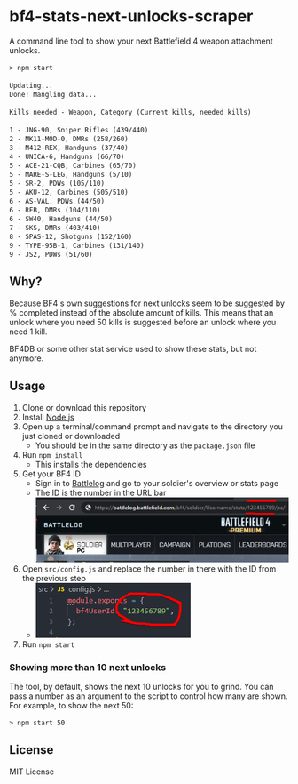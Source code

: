 # bf4-stats-next-unlocks-scraper

A command line tool to show your next Battlefield 4 weapon attachment unlocks.

```
> npm start

Updating...
Done! Mangling data...

Kills needed - Weapon, Category (Current kills, needed kills)

1 - JNG-90, Sniper Rifles (439/440)
2 - MK11-MOD-0, DMRs (258/260)
3 - M412-REX, Handguns (37/40)
4 - UNICA-6, Handguns (66/70)
5 - ACE-21-CQB, Carbines (65/70)
5 - MARE-S-LEG, Handguns (5/10)
5 - SR-2, PDWs (105/110)
5 - AKU-12, Carbines (505/510)
6 - AS-VAL, PDWs (44/50)
6 - RFB, DMRs (104/110)
6 - SW40, Handguns (44/50)
7 - SKS, DMRs (403/410)
8 - SPAS-12, Shotguns (152/160)
9 - TYPE-95B-1, Carbines (131/140)
9 - JS2, PDWs (51/60)
```

## Why?

Because BF4's own suggestions for next unlocks seem to be suggested by % completed instead of the absolute amount of kills. This means that an unlock where you need 50 kills is suggested before an unlock where you need 1 kill.

BF4DB or some other stat service used to show these stats, but not anymore.

## Usage

1. Clone or download this repository
2. Install [Node.js](https://nodejs.org/en/)
3. Open up a terminal/command prompt and navigate to the directory you just cloned or downloaded
    * You should be in the same directory as the `package.json` file
4. Run `npm install`
    * This installs the dependencies
5. Get your BF4 ID
    * Sign in to [Battlelog](https://battlelog.battlefield.com/bf4/) and go to your soldier's overview or stats page
    * The ID is the number in the URL bar
      ![](https://github.com/cxcorp/bf4-stats-next-unlocks-scraper/raw/master/battlelog_uid.png)
6. Open `src/config.js` and replace the number in there with the ID from the previous step
    * ![](https://github.com/cxcorp/bf4-stats-next-unlocks-scraper/raw/master/tool_id_file.png)
7. Run `npm start`

### Showing more than 10 next unlocks

The tool, by default, shows the next 10 unlocks for you to grind. You can pass a number as an argument to the script to control how many are shown. For example, to show the next 50:

```
> npm start 50
```

## License
MIT License
